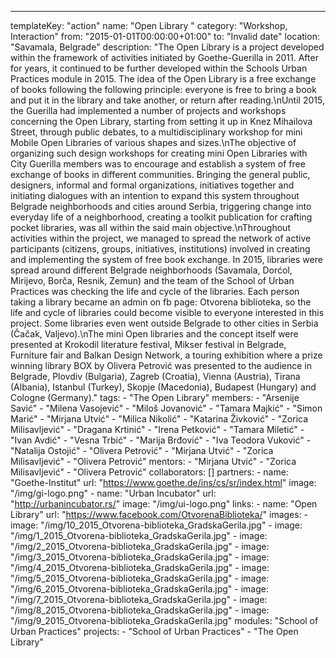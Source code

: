 ---
  templateKey: "action"
  name: "Open Library "
  category: "Workshop, Interaction"
  from: "2015-01-01T00:00:00+01:00"
  to: "Invalid date"
  location: "Savamala, Belgrade"
  description: "The Open Library is a project developed within the framework of activities initiated by Goethe-Guerilla in 2011. After for years, it continued to be further developed within the Schools Urban Practices module in 2015. The idea of the Open Library is a free exchange of books following the following principle: everyone is free to bring a book and put it in the library and take another, or return after reading.\nUntil 2015, the Guerilla had implemented a number of projects and workshops concerning the Open Library, starting from setting it up in Knez Mihailova Street, through public debates, to a multidisciplinary workshop for mini Mobile Open Libraries of various shapes and sizes.\nThe objective of organizing such design workshops for creating mini Open Libraries with City Guerilla members was to encourage and establish a system of free exchange of books in different communities. Bringing the general public, designers, informal and formal organizations, initiatives together and initiating dialogues with an intention to expand this system throughout Belgrade neighborhoods and cities around Serbia, triggering change into everyday life of a neighborhood, creating a toolkit publication for crafting pocket libraries, was all within the said main objective.\nThroughout activities within the project, we managed to spread the network of active participants (citizens, groups, initiatives, institutions) involved in creating and implementing the system of free book exchange. In 2015, libraries were spread around different Belgrade neighborhoods (Savamala, Dorćol, Mirijevo, Borča, Resnik, Zemun) and the team of the School of Urban Practices was checking the life and cycle of the libraries. Each person taking a library became an admin on fb page: Otvorena biblioteka, so the life and cycle of libraries could become visible to everyone interested in this project. Some libraries even went outside Belgrade to other cities in Serbia (Čačak, Valjevo).\nThe mini Open libraries and the concept itself were presented at Krokodil literature festival, Mikser festival in Belgrade, Furniture fair and Balkan Design Network, a touring exhibition where a prize winning library BOX by Olivera Petrović was presented to the audience in Belgrade, Plovdiv (Bulgaria), Zagreb (Croatia), Vienna (Austria), Tirana (Albania), Istanbul (Turkey), Skopje (Macedonia), Budapest (Hungary) and Cologne (Germany)."
  tags: 
    - "The Open Library"
  members: 
    - "Arsenije Savić"
    - "Milena Vasojević"
    - "Miloš Jovanović"
    - "Tamara Majkić"
    - "Simon Marić"
    - "Mirjana Utvić"
    - "Milica Nikolić"
    - "Katarina Živković"
    - "Zorica Milisavljević"
    - "Dragana Krtinić"
    - "Irena Petković"
    - "Tamara Miletić"
    - "Ivan Avdić"
    - "Vesna Trbić"
    - "Marija Brđović"
    - "Iva Teodora Vuković"
    - "Natalija Ostojić"
    - "Olivera Petrović"
    - "Mirjana Utvić"
    - "Zorica Milisavljević"
    - "Olivera Petrović"
  mentors: 
    - "Mirjana Utvić"
    - "Zorica Milisavljević"
    - "Olivera Petrović"
  collaborators: []
  partners: 
    - 
      name: "Goethe-Institut"
      url: "https://www.goethe.de/ins/cs/sr/index.html"
      image: "/img/gi-logo.png"
    - 
      name: "Urban Incubator"
      url: "http://urbanincubator.rs/"
      image: "/img/ui-logo.png"
  links: 
    - 
      name: "Open Library"
      url: "https://www.facebook.com/OtvorenaBiblioteka/"
  images: 
    - 
      image: "/img/10_2015_Otvorena-biblioteka_GradskaGerila.jpg"
    - 
      image: "/img/1_2015_Otvorena-biblioteka_GradskaGerila.jpg"
    - 
      image: "/img/2_2015_Otvorena-biblioteka_GradskaGerila.jpg"
    - 
      image: "/img/3_2015_Otvorena-biblioteka_GradskaGerila.jpg"
    - 
      image: "/img/4_2015_Otvorena-biblioteka_GradskaGerila.jpg"
    - 
      image: "/img/5_2015_Otvorena-biblioteka_GradskaGerila.jpg"
    - 
      image: "/img/6_2015_Otvorena-biblioteka_GradskaGerila.jpg"
    - 
      image: "/img/7_2015_Otvorena-biblioteka_GradskaGerila.jpg"
    - 
      image: "/img/8_2015_Otvorena-biblioteka_GradskaGerila.jpg"
    - 
      image: "/img/9_2015_Otvorena-biblioteka_GradskaGerila.jpg"
  modules: "School of Urban Practices"
  projects: 
    - "School of Urban Practices"
    - "The Open Library"
